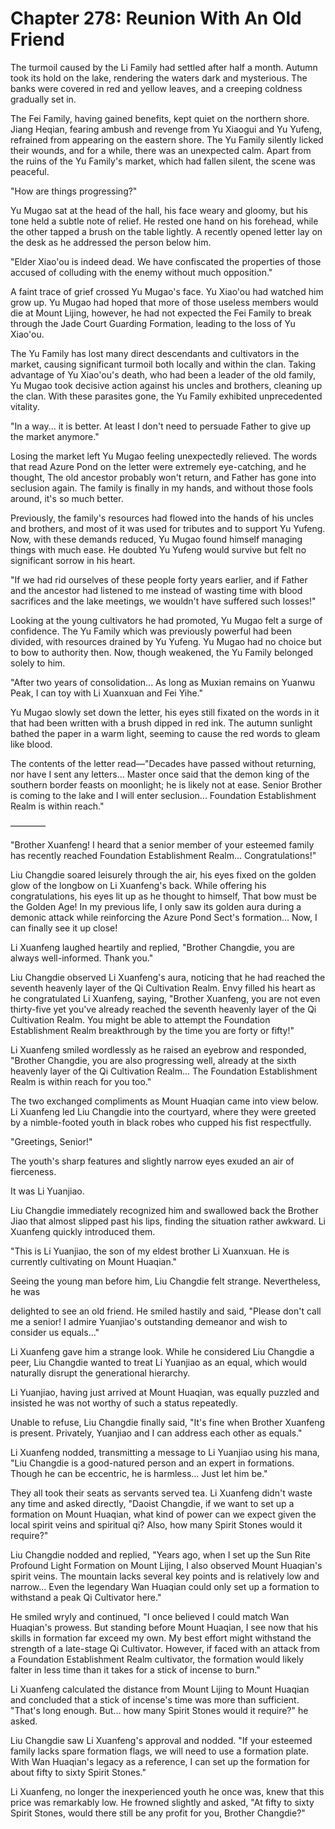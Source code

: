 # Chapter 278: Reunion With An Old Friend

The turmoil caused by the Li Family had settled after half a month. Autumn took its hold on the lake, rendering the waters dark and mysterious. The banks were covered in red and yellow leaves, and a creeping coldness gradually set in.

The Fei Family, having gained benefits, kept quiet on the northern shore. Jiang Heqian, fearing ambush and revenge from Yu Xiaogui and Yu Yufeng, refrained from appearing on the eastern shore. The Yu Family silently licked their wounds, and for a while, there was an unexpected calm. Apart from the ruins of the Yu Family's market, which had fallen silent, the scene was peaceful.

"How are things progressing?"

Yu Mugao sat at the head of the hall, his face weary and gloomy, but his tone held a subtle note of relief. He rested one hand on his forehead, while the other tapped a brush on the table lightly. A recently opened letter lay on the desk as he addressed the person below him.

"Elder Xiao'ou is indeed dead. We have confiscated the properties of those accused of colluding with the enemy without much opposition."

A faint trace of grief crossed Yu Mugao's face. Yu Xiao'ou had watched him grow up. Yu Mugao had hoped that more of those useless members would die at Mount Lijing, however, he had not expected the Fei Family to break through the Jade Court Guarding Formation, leading to the loss of Yu Xiao'ou.

The Yu Family has lost many direct descendants and cultivators in the market, causing significant turmoil both locally and within the clan. Taking advantage of Yu Xiao'ou's death, who had been a leader of the old family, Yu Mugao took decisive action against his uncles and brothers, cleaning up the clan. With these parasites gone, the Yu Family exhibited unprecedented vitality.

"In a way... it is better. At least I don't need to persuade Father to give up the market anymore."

Losing the market left Yu Mugao feeling unexpectedly relieved. The words that read Azure Pond on the letter were extremely eye-catching, and he thought, The old ancestor probably won't return, and Father has gone into seclusion again. The family is finally in my hands, and without those fools around, it's so much better.

Previously, the family's resources had flowed into the hands of his uncles and brothers, and most of it was used for tributes and to support Yu Yufeng. Now, with these demands reduced, Yu Mugao found himself managing things with much ease. He doubted Yu Yufeng would survive but felt no significant sorrow in his heart.

"If we had rid ourselves of these people forty years earlier, and if Father and the ancestor had listened to me instead of wasting time with blood sacrifices and the lake meetings, we wouldn't have suffered such losses!"

Looking at the young cultivators he had promoted, Yu Mugao felt a surge of confidence. The Yu Family which was previously powerful had been divided, with resources drained by Yu Yufeng. Yu Mugao had no choice but to bow to authority then. Now, though weakened, the Yu Family belonged solely to him.

"After two years of consolidation... As long as Muxian remains on Yuanwu Peak, I can toy with Li Xuanxuan and Fei Yihe."

Yu Mugao slowly set down the letter, his eyes still fixated on the words in it that had been written with a brush dipped in red ink. The autumn sunlight bathed the paper in a warm light, seeming to cause the red words to gleam like blood.

The contents of the letter read—"Decades have passed without returning, nor have I sent any letters... Master once said that the demon king of the southern border feasts on moonlight; he is likely not at ease. Senior Brother is coming to the lake and I will enter seclusion... Foundation Establishment Realm is within reach."

————

"Brother Xuanfeng! I heard that a senior member of your esteemed family has recently reached Foundation Establishment Realm... Congratulations!"

Liu Changdie soared leisurely through the air, his eyes fixed on the golden glow of the longbow on Li Xuanfeng's back. While offering his congratulations, his eyes lit up as he thought to himself, That bow must be the Golden Age! In my previous life, I only saw its golden aura during a demonic attack while reinforcing the Azure Pond Sect's formation... Now, I can finally see it up close!

Li Xuanfeng laughed heartily and replied, "Brother Changdie, you are always well-informed. Thank you."

Liu Changdie observed Li Xuanfeng's aura, noticing that he had reached the seventh heavenly layer of the Qi Cultivation Realm. Envy filled his heart as he congratulated Li Xuanfeng, saying, "Brother Xuanfeng, you are not even thirty-five yet you've already reached the seventh heavenly layer of the Qi Cultivation Realm. You might be able to attempt the Foundation Establishment Realm breakthrough by the time you are forty or fifty!"

Li Xuanfeng smiled wordlessly as he raised an eyebrow and responded, "Brother Changdie, you are also progressing well, already at the sixth heavenly layer of the Qi Cultivation Realm... The Foundation Establishment Realm is within reach for you too."

The two exchanged compliments as Mount Huaqian came into view below. Li Xuanfeng led Liu Changdie into the courtyard, where they were greeted by a nimble-footed youth in black robes who cupped his fist respectfully.

"Greetings, Senior!"

The youth's sharp features and slightly narrow eyes exuded an air of fierceness.

It was Li Yuanjiao.

Liu Changdie immediately recognized him and swallowed back the Brother Jiao that almost slipped past his lips, finding the situation rather awkward. Li Xuanfeng quickly introduced them.

"This is Li Yuanjiao, the son of my eldest brother Li Xuanxuan. He is currently cultivating on Mount Huaqian."

Seeing the young man before him, Liu Changdie felt strange. Nevertheless, he was

delighted to see an old friend. He smiled hastily and said, "Please don't call me a senior! I admire Yuanjiao's outstanding demeanor and wish to consider us equals..."

Li Xuanfeng gave him a strange look. While he considered Liu Changdie a peer, Liu Changdie wanted to treat Li Yuanjiao as an equal, which would naturally disrupt the generational hierarchy.

Li Yuanjiao, having just arrived at Mount Huaqian, was equally puzzled and insisted he was not worthy of such a status repeatedly.

Unable to refuse, Liu Changdie finally said, "It's fine when Brother Xuanfeng is present. Privately, Yuanjiao and I can address each other as equals."

Li Xuanfeng nodded, transmitting a message to Li Yuanjiao using his mana, "Liu Changdie is a good-natured person and an expert in formations. Though he can be eccentric, he is harmless... Just let him be."

They all took their seats as servants served tea. Li Xuanfeng didn't waste any time and asked directly, "Daoist Changdie, if we want to set up a formation on Mount Huaqian, what kind of power can we expect given the local spirit veins and spiritual qi? Also, how many Spirit Stones would it require?"

Liu Changdie nodded and replied, "Years ago, when I set up the Sun Rite Profound Light Formation on Mount Lijing, I also observed Mount Huaqian's spirit veins. The mountain lacks several key points and is relatively low and narrow... Even the legendary Wan Huaqian could only set up a formation to withstand a peak Qi Cultivator here."

He smiled wryly and continued, "I once believed I could match Wan Huaqian's prowess. But standing before Mount Huaqian, I see now that his skills in formation far exceed my own. My best effort might withstand the strength of a late-stage Qi Cultivator. However, if faced with an attack from a Foundation Establishment Realm cultivator, the formation would likely falter in less time than it takes for a stick of incense to burn."

Li Xuanfeng calculated the distance from Mount Lijing to Mount Huaqian and concluded that a stick of incense's time was more than sufficient. "That's long enough. But... how many Spirit Stones would it require?" he asked.

Liu Changdie saw Li Xuanfeng's approval and nodded. "If your esteemed family lacks spare formation flags, we will need to use a formation plate. With Wan Huaqian's legacy as a reference, I can set up the formation for about fifty to sixty Spirit Stones."

Li Xuanfeng, no longer the inexperienced youth he once was, knew that this price was remarkably low. He frowned slightly and asked, "At fifty to sixty Spirit Stones, would there still be any profit for you, Brother Changdie?"
